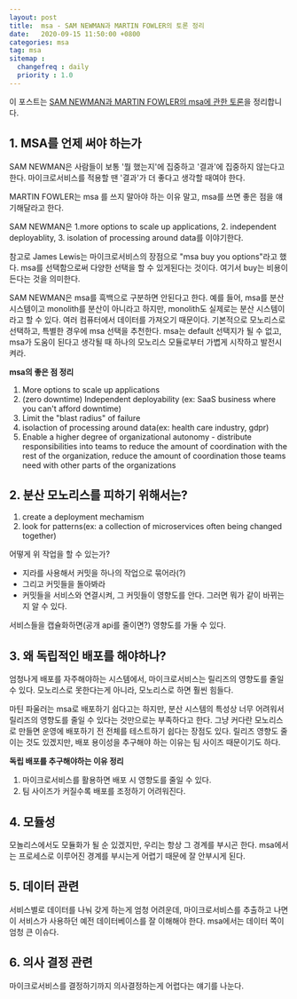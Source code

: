 ```yaml
---
layout: post
title:  msa - SAM NEWMAN과 MARTIN FOWLER의 토론 정리
date:   2020-09-15 11:50:00 +0800
categories: msa
tag: msa
sitemap :
  changefreq : daily
  priority : 1.0
---
```


이 포스트는 [SAM NEWMAN과 MARTIN FOWLER의  msa에 관한 토론](https://www.youtube.com/watch?v=GBTdnfD6s5Q)을 정리합니다.

## 1. MSA를 언제 써야 하는가

SAM NEWMAN은 사람들이 보통 '뭘 했는지'에 집중하고 '결과'에 집중하지 않는다고 한다. 마이크로서비스를 적용할 땐 '결과'가 더 좋다고 생각할 때여야 한다.

MARTIN FOWLER는 msa 를 쓰지 말아야 하는 이유 말고, msa를 쓰면 좋은 점을 얘기해달라고 한다.

SAM NEWMAN은 1.more options to scale up applications, 2. independent deployablity, 3. isolation of processing around data를 이야기한다. 

참고로 James Lewis는 마이크로서비스의 장점으로 "msa buy you options"라고 했다. msa를 선택함으로써 다양한 선택을 할 수 있게된다는 것이다. 여기서 buy는 비용이 든다는 것을 의미한다.

SAM NEWMAN은 msa를 흑백으로 구분하면 안된다고 한다. 예를 들어, msa를 분산 시스템이고 monolith를 분산이 아니라고 하지만, monolith도 실제로는 분산 시스템이라고 할 수 있다. 여러 컴퓨터에서 데이터를 가져오기 때문이다. 기본적으로 모노리스로 선택하고, 특별한 경우에 msa 선택을 추천한다. msa는 default 선택지가 될 수 없고, msa가 도움이 된다고 생각될 때 하나의 모노리스 모듈로부터 가볍게 시작하고 발전시켜라.

**msa의 좋은 점 정리**

1. More options to scale up applications
2. (zero downtime) Independent deployability (ex: SaaS business where you can't afford downtime)
3. Limit the "blast radius" of failure
4. isolaction of processing around data(ex: health care industry, gdpr)
5. Enable a higher degree of organizational autonomy - distribute responsibilities into teams to reduce the amount of coordination with the rest of the organization, reduce the amount of coordination those teams need with other parts of the organizations

## 2. 분산 모노리스를 피하기 위해서는?

1. create a deployment mechamism
2. look for patterns(ex: a collection of microservices often being changed together)

어떻게 위 작업을 할 수 있는가?

- 지라를 사용해서 커밋을 하나의 작업으로 묶어라(?)
- 그리고 커밋들을 돌아봐라
- 커밋들을 서비스와 연결시켜, 그 커밋들이 영향도를 안다. 그러면 뭐가 같이 바뀌는지 알 수 있다.

서비스들을 캡슐화하면(공개 api를 줄이면?) 영향도를 가둘 수 있다.

## 3. 왜 독립적인 배포를 해야하나?

엄청나게 배포를 자주해야하는 시스템에서, 마이크로서비스는 릴리즈의 영향도를 줄일 수 있다. 모노리스로 못한다는게 아니라, 모노리스로 하면 훨씬 힘들다.

마틴 파울러는 msa로 배포하기 쉽다고는 하지만, 분산 시스템의 특성상 너무 어려워서 릴리즈의 영향도를 줄일 수 있다는 것만으로는 부족하다고 한다. 그냥 커다란 모노리스로 만들면 운영에 배포하기 전 전체를 테스트하기 쉽다는 장점도 있다. 릴리즈 영향도 줄이는 것도 있겠지만, 배포 용이성을 추구해야 하는 이유는 팀 사이즈 때문이기도 하다. 

**독립 배포를 추구해야하는 이유 정리**

1. 마이크로서비스를 활용하면 배포 시 영향도를 줄일 수 있다.
2. 팀 사이즈가 커질수록 배포를 조정하기 어려워진다.

## 4. 모듈성

모놀리스에서도 모듈화가 될 순 있겠지만, 우리는 항상 그 경계를 부시곤 한다. msa에서는 프로세스로 이루어진 경계를 부시는게 어렵기 때문에 잘 안부시게 된다.

## 5. 데이터 관련

서비스별로 데이터를 나눠 갖게 하는게 엄청 어려운데, 마이크로서비스를 추출하고 나면 이 서비스가 사용하던 예전 데이터베이스를 잘 이해해야 한다. msa에서는 데이터 쪽이 엄청 큰 이슈다.

## 6. 의사 결정 관련

마이크로서비스를 결정하기까지 의사결정하는게 어렵다는 얘기를 나눈다.








